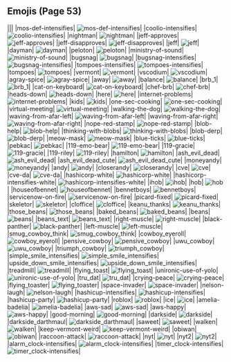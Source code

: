 
## Emojis (Page 53)
|||
|mos-def-intensifies| ![mos-def-intensifies](/output/mos-def-intensifies.gif)|
|coolio-intensifies| ![coolio-intensifies](/output/coolio-intensifies.gif)|
|nightman| ![nightman](/output/nightman.png)|
|jeff-approves| ![jeff-approves](/output/jeff-approves.png)|
|jeff-disapproves| ![jeff-disapproves](/output/jeff-disapproves.png)|
|jeff| ![jeff](/output/jeff.png)|
|dayman| ![dayman](/output/dayman.png)|
|peloton| ![peloton](/output/peloton.png)|
|ministry-of-sound| ![ministry-of-sound](/output/ministry-of-sound.png)|
|bugsnag| ![bugsnag](/output/bugsnag.png)|
|bugsnag-intensifies| ![bugsnag-intensifies](/output/bugsnag-intensifies.gif)|
|tompoes-intensifies| ![tompoes-intensifies](/output/tompoes-intensifies.gif)|
|tompoes| ![tompoes](/output/tompoes.jpg)|
|vermont| ![vermont](/output/vermont.png)|
|vscodium| ![vscodium](/output/vscodium.png)|
|agray-spice| ![agray-spice](/output/agray-spice.png)|
|away| ![away](/output/away.png)|
|balance| ![balance](/output/balance.png)|
|brb_1| ![brb_1](/output/brb_1.png)|
|cat-on-keyboard| ![cat-on-keyboard](/output/cat-on-keyboard.png)|
|chef-brb| ![chef-brb](/output/chef-brb.png)|
|heads-down| ![heads-down](/output/heads-down.png)|
|here| ![here](/output/here.png)|
|internet-problems| ![internet-problems](/output/internet-problems.png)|
|kids| ![kids](/output/kids.png)|
|one-sec-cooking| ![one-sec-cooking](/output/one-sec-cooking.png)|
|virtual-meeting| ![virtual-meeting](/output/virtual-meeting.png)|
|walking-the-dog| ![walking-the-dog](/output/walking-the-dog.png)|
|waving-from-afar-left| ![waving-from-afar-left](/output/waving-from-afar-left.png)|
|waving-from-afar-right| ![waving-from-afar-right](/output/waving-from-afar-right.png)|
|nope-red-stamp| ![nope-red-stamp](/output/nope-red-stamp.png)|
|blob-help| ![blob-help](/output/blob-help.png)|
|thinking-with-blobs| ![thinking-with-blobs](/output/thinking-with-blobs.png)|
|blob-derp| ![blob-derp](/output/blob-derp.png)|
|meow-mask| ![meow-mask](/output/meow-mask.png)|
|blue-ticks| ![blue-ticks](/output/blue-ticks.jpg)|
|pebkac| ![pebkac](/output/pebkac.jpg)|
|119-emo-bear| ![119-emo-bear](/output/119-emo-bear.jpg)|
|119-gracie| ![119-gracie](/output/119-gracie.jpg)|
|119-riley| ![119-riley](/output/119-riley.jpg)|
|hamilton| ![hamilton](/output/hamilton.png)|
|ash_evil_dead| ![ash_evil_dead](/output/ash_evil_dead.png)|
|ash_evil_dead_cute| ![ash_evil_dead_cute](/output/ash_evil_dead_cute.png)|
|moneyandy| ![moneyandy](/output/moneyandy.png)|
|andy| ![andy](/output/andy.png)|
|closerandy| ![closerandy](/output/closerandy.png)|
|cve| ![cve](/output/cve.png)|
|cve-da| ![cve-da](/output/cve-da.png)|
|hashicorp-white| ![hashicorp-white](/output/hashicorp-white.png)|
|hashicorp-intensifies-white| ![hashicorp-intensifies-white](/output/hashicorp-intensifies-white.gif)|
|ihob| ![ihob](/output/ihob.png)|
|hob| ![hob](/output/hob)|
|houseofbennet| ![houseofbennet](/output/houseofbennet)|
|bennetboys| ![bennetboys](/output/bennetboys)|
|servicenow-on-fire| ![servicenow-on-fire](/output/servicenow-on-fire.gif)|
|picard-fixed| ![picard-fixed](/output/picard-fixed.gif)|
|skeletor| ![skeletor](/output/skeletor.jpg)|
|cloffice| ![cloffice](/output/cloffice.jpg)|
|keanu_thanks| ![keanu_thanks](/output/keanu_thanks.gif)|
|those_beans| ![those_beans](/output/those_beans.png)|
|baked_beans| ![baked_beans](/output/baked_beans.png)|
|beans| ![beans](/output/beans)|
|beans_text| ![beans_text](/output/beans_text.gif)|
|right-muscle| ![right-muscle](/output/right-muscle.png)|
|black-panther| ![black-panther](/output/black-panther.png)|
|left-muscle| ![left-muscle](/output/left-muscle.png)|
|smug_cowboy_think| ![smug_cowboy_think](/output/smug_cowboy_think.png)|
|cowboy_eyeroll| ![cowboy_eyeroll](/output/cowboy_eyeroll.png)|
|pensive_cowboy| ![pensive_cowboy](/output/pensive_cowboy.png)|
|uwu_cowboy| ![uwu_cowboy](/output/uwu_cowboy.png)|
|triumph_cowboy| ![triumph_cowboy](/output/triumph_cowboy.png)|
|simple_smile_intensifies| ![simple_smile_intensifies](/output/simple_smile_intensifies.gif)|
|upside_down_smile_intensifies| ![upside_down_smile_intensifies](/output/upside_down_smile_intensifies.gif)|
|treadmill| ![treadmill](/output/treadmill.png)|
|flying_toast| ![flying_toast](/output/flying_toast.png)|
|unironic-use-of-yolo| ![unironic-use-of-yolo](/output/unironic-use-of-yolo)|
|tru_dat| ![tru_dat](/output/tru_dat.jpg)|
|crying-peace| ![crying-peace](/output/crying-peace.png)|
|flying_toaster| ![flying_toaster](/output/flying_toaster.gif)|
|space-invader| ![space-invader](/output/space-invader.png)|
|nelson-laugh| ![nelson-laugh](/output/nelson-laugh.png)|
|hashicup-intensifies| ![hashicup-intensifies](/output/hashicup-intensifies.gif)|
|hashicup-party| ![hashicup-party](/output/hashicup-party.gif)|
|roblox| ![roblox](/output/roblox.png)|
|ice| ![ice](/output/ice.png)|
|amelia-badelia| ![amelia-badelia](/output/amelia-badelia.png)|
|aws-sad| ![aws-sad](/output/aws-sad.png)|
|aws-happy| ![aws-happy](/output/aws-happy.png)|
|good-morning| ![good-morning](/output/good-morning.png)|
|darkside| ![darkside](/output/darkside.png)|
|darkside_darthmaul| ![darkside_darthmaul](/output/darkside_darthmaul.gif)|
|saweet| ![saweet](/output/saweet.png)|
|walken| ![walken](/output/walken.jpg)|
|keep-vermont-weird| ![keep-vermont-weird](/output/keep-vermont-weird.jpg)|
|obiwan| ![obiwan](/output/obiwan.jpg)|
|raccoon-attack| ![raccoon-attack](/output/raccoon-attack.png)|
|nyt| ![nyt](/output/nyt.png)|
|nyt2| ![nyt2](/output/nyt2.png)|
|alarm_clock-intensifies| ![alarm_clock-intensifies](/output/alarm_clock-intensifies.gif)|
|timer_clock-intensifies| ![timer_clock-intensifies](/output/timer_clock-intensifies.gif)|